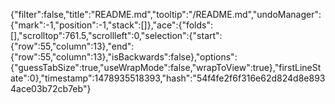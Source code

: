 {"filter":false,"title":"README.md","tooltip":"/README.md","undoManager":{"mark":-1,"position":-1,"stack":[]},"ace":{"folds":[],"scrolltop":761.5,"scrollleft":0,"selection":{"start":{"row":55,"column":13},"end":{"row":55,"column":13},"isBackwards":false},"options":{"guessTabSize":true,"useWrapMode":false,"wrapToView":true},"firstLineState":0},"timestamp":1478935518393,"hash":"54f4fe2f6f316e62d824d8e8934ace03b72cb7eb"}